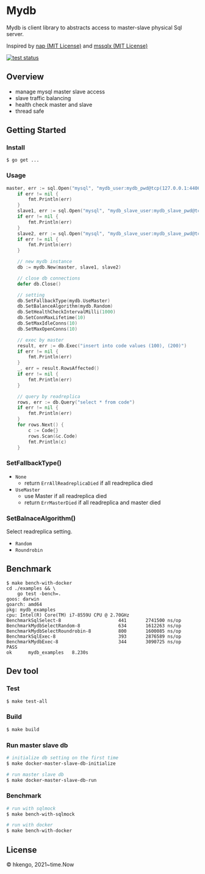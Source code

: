 # Mydb
Mydb is client library to abstracts access to master-slave physical Sql server.

Inspired by [nap (MIT License)](https://github.com/tsenart/nap) and [mssqlx (MIT License)](https://github.com/linxGnu/mssqlx)

[![test status](https://github.com/m-rec/6685f2732193a4a5a150add9369734dbf0f260c9/workflows/test/badge.svg?branch=master "test status")](https://github.com/m-rec/6685f2732193a4a5a150add9369734dbf0f260c9/actions)

## Overview
- manage mysql master slave access
- slave traffic balancing
- health check master and slave
- thread safe

## Getting Started
### Install
<!-- TODO: add install command -->
```shell
$ go get ...
```

### Usage

```go
master, err := sql.Open("mysql", "mydb_user:mydb_pwd@tcp(127.0.0.1:4406)/mydb?charset=utf8")
	if err != nil {
		fmt.Println(err)
	}
	slave1, err := sql.Open("mysql", "mydb_slave_user:mydb_slave_pwd@tcp(127.0.0.1:5506)/mydb?charset=utf8")
	if err != nil {
		fmt.Println(err)
	}
	slave2, err := sql.Open("mysql", "mydb_slave_user:mydb_slave_pwd@tcp(127.0.0.1:5506)/mydb?charset=utf8")
	if err != nil {
		fmt.Println(err)
	}

	// new mydb instance
	db := mydb.New(master, slave1, slave2)

	// close db connections
	defer db.Close()

	// setting
	db.SetFallbackType(mydb.UseMaster)
	db.SetBalanceAlgorithm(mydb.Random)
	db.SetHealthCheckIntervalMilli(1000)
	db.SetConnMaxLifetime(10)
	db.SetMaxIdleConns(10)
	db.SetMaxOpenConns(10)

	// exec by master
	result, err := db.Exec("insert into code values (100), (200)")
	if err != nil {
		fmt.Println(err)
	}
	_, err = result.RowsAffected()
	if err != nil {
		fmt.Println(err)
	}

	// query by readreplica
	rows, err := db.Query("select * from code")
	if err != nil {
		fmt.Println(err)
	}
	for rows.Next() {
		c := Code{}
		rows.Scan(&c.Code)
		fmt.Println(c)
	}
```

### SetFallbackType()

- `None`
  - return `ErrAllReadreplicaDied` if all readreplica died
- `UseMaster`
  - use Master if all readreplica died
  - return `ErrMasterDied` if all readreplica and master died

### SetBalnaceAlgorithm()
Select readreplica setting.

- `Random`
- `Roundrobin`

## Benchmark
```
$ make bench-with-docker
cd ./examples && \
	go test -bench=.
goos: darwin
goarch: amd64
pkg: mydb_examples
cpu: Intel(R) Core(TM) i7-8559U CPU @ 2.70GHz
BenchmarkSqlSelect-8              	     441	   2741500 ns/op
BenchmarkMydbSelectRandom-8       	     634	   1612263 ns/op
BenchmarkMydbSelectRoundrobin-8   	     800	   1600085 ns/op
BenchmarkSqlExec-8                	     393	   2876589 ns/op
BenchmarkMydbExec-8               	     344	   3090725 ns/op
PASS
ok  	mydb_examples	8.230s
```

## Dev tool
### Test
```bash
$ make test-all
```
### Build
```bash
$ make build
```

### Run master slave db

```bash
# initialize db setting on the first time
$ make docker-master-slave-db-initialize

# run master slave db
$ make docker-master-slave-db-run
```
### Benchmark
```bash
# run with sqlmock
$ make bench-with-sqlmock

# run with docker
$ make bench-with-docker
```

## License
© hkengo, 2021~time.Now
<!-- TODO: add License -->
